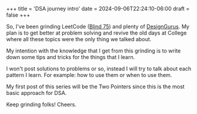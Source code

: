 +++
title = 'DSA journey intro'
date = 2024-09-06T22:24:10-06:00
draft = false
+++

So, I've been grinding LeetCode ([Blind 75](https://leetcode.com/studyplan/leetcode-75/)) and plenty of [DesignGurus](https://www.designgurus.io/course/grokking-the-coding-interview). My plan is to get better at problem solving and revive the old days at College where all these topics were the only thing we talked about.

My intention with the knowledge that I get from this grinding is to write down some tips and tricks for the things that I learn.

I won't post solutions to problems or so, instead I will try to talk about each pattern I learn. For example: how to use them or when to use them.

My first post of this series will be the Two Pointers since this is the most basic approach for DSA.

Keep grinding folks!
Cheers.
